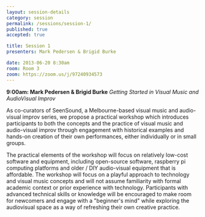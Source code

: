 ```yaml
---
layout: session-details
category: session
permalink: /sessions/session-1/
published: true
accepted: true

title: Session 1
presenters: Mark Pedersen & Brigid Burke

date: 2013-06-20 8:30am
room: Room 3
zoom: https://zoom.us/j/97240934573
---
```


**9:00am: Mark Pedersen & Brigid Burke**
_Getting Started in Visual Music and AudioVisual Improv_

As co-curators of SeenSound, a Melbourne-based visual music and audio-visual improv series, we propose a practical workshop which introduces participants to both the concepts and the practice of visual music and audio-visual improv through engagement with historical examples and hands-on creation of their own performances, either individually or in small groups. 

The practical elements of the workshop will focus on relatively low-cost software and equipment, including open-source software, raspberry pi computing platforms and older / DIY audio-visual equipment that is affordable. The workshop will focus on a playful approach to technology and visual music concepts and will not assume familiarity with formal academic context or prior experience with technology. Participants with advanced technical skills or knowledge will be encouraged to make room for newcomers and engage with a "beginner's mind" while exploring the audiovisual space as a way of refreshing their own creative practice. 